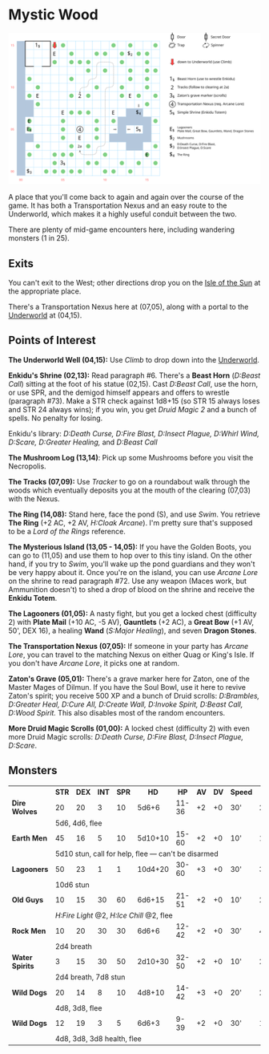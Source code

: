 # Mystic Wood

![map](mystic-wood.svg)

A place that you'll come back to again and again over the course of the game. It has both a Transportation Nexus and an easy route to the Underworld, which makes it a highly useful conduit between the two.

There are plenty of mid-game encounters here, including wandering monsters (1 in 25).

## Exits

You can't exit to the West; other directions drop you on the [Isle of the Sun](dilmun.md) at the appropriate place.

There's a Transportation Nexus here at (07,05), along with a portal to the [Underworld](magan-underworld.md) at (04,15).

## Points of Interest

**The Underworld Well (04,15):** Use *Climb* to drop down into the [Underworld](magan-underworld.md).

**Enkidu's Shrine (02,13):** Read paragraph #6. There's a **Beast Horn** (*D:Beast Call*) sitting at the foot of his statue (02,15). Cast *D:Beast Call*, use the horn, or use SPR, and the demigod himself appears and offers to wrestle (paragraph #73). Make a STR check against 1d8+15 (so STR 15 always loses and STR 24 always wins); if you win, you get *Druid Magic 2* and a bunch of spells. No penalty for losing.

Enkidu's library: *D:Death Curse, D:Fire Blast, D:Insect Plague, D:Whirl Wind, D:Scare, D:Greater Healing,* and *D:Beast Call*

**The Mushroom Log (13,14)**: Pick up some Mushrooms before you visit the Necropolis.

**The Tracks (07,09):** Use *Tracker* to go on a roundabout walk through the woods which eventually deposits you at the mouth of the clearing (07,03) with the Nexus.

**The Ring (14,08):** Stand here, face the pond (S), and use *Swim*. You retrieve **The Ring** (+2 AC, +2 AV, *H:Cloak Arcane*). I'm pretty sure that's supposed to be a *Lord of the Rings* reference.

**The Mysterious Island (13,05 - 14,05):** If you have the Golden Boots, you can go to (11,05) and use them to hop over to this tiny island. On the other hand, if you try to *Swim*, you'll wake up the pond guardians and they won't be very happy about it. Once you're on the island, you can use *Arcane Lore* on the shrine to read paragraph #72. Use any weapon (Maces work, but Ammunition doesn't) to shed a drop of blood on the shrine and receive the **Enkidu Totem**.

**The Lagooners (01,05):** A nasty fight, but you get a locked chest (difficulty 2) with **Plate Mail** (+10 AC, -5 AV), **Gauntlets** (+2 AC), a **Great Bow** (+1 AV, 50', DEX 16), a healing **Wand** (*S:Major Healing*), and seven **Dragon Stones**.

**The Transportation Nexus (07,05):** If someone in your party has *Arcane Lore*, you can travel to the matching Nexus on either Quag or King's Isle. If you don't have *Arcane Lore*, it picks one at random.

**Zaton's Grave (05,01):** There's a grave marker here for Zaton, one of the Master Mages of Dilmun. If you have the Soul Bowl, use it here to revive Zaton's spirit; you receive 500 XP and a bunch of Druid scrolls: *D:Brambles, D:Greater Heal, D:Cure All, D:Create Wall, D:Invoke Spirit, D:Beast Call, D:Wood Spirit.* This also disables most of the random encounters.

**More Druid Magic Scrolls (01,00):** A locked chest (difficulty 2) with even more Druid Magic scrolls: *D:Death Curse, D:Fire Blast, D:Insect Plague, D:Scare*.

## Monsters

<table>
  <tr>
    <th></th>
    <th>STR</th>
    <th>DEX</th>
    <th>INT</th>
    <th>SPR</th>
    <th>HD</th>
    <th>HP</th>
    <th>AV</th>
    <th>DV</th>
    <th>Speed</th>
    <th>XP</th>
  </tr>
  <tr>
    <td><b>Dire Wolves</b></td>
    <td>20</td>
    <td>20</td>
    <td>3</td>
    <td>10</td>
    <td>5d6+6</td>
    <td>11-36</td>
    <td>+2</td>
    <td>+0</td>
    <td>30'</td>
    <td>220</td>
  </tr><tr>
    <td></td>
    <td colspan="10">5d6, 4d6, flee</td>
  </tr>
  <tr>
    <td><b>Earth Men</b></td>
    <td>45</td>
    <td>16</td>
    <td>5</td>
    <td>10</td>
    <td>5d10+10</td>
    <td>15-60</td>
    <td>+2</td>
    <td>+0</td>
    <td>10'</td>
    <td>180</td>
  </tr><tr>
    <td></td>
    <td colspan="10">5d10 stun, call for help, flee — can't be disarmed</td>
  </tr>
  <tr>
    <td><b>Lagooners</b></td>
    <td>50</td>
    <td>23</td>
    <td>1</td>
    <td>1</td>
    <td>10d4+20</td>
    <td>30-60</td>
    <td>+3</td>
    <td>+0</td>
    <td>30'</td>
    <td>300</td>
  </tr><tr>
    <td></td>
    <td colspan="10">10d6 stun</td>
  </tr>
  <tr>
    <td><b>Old Guys</b></td>
    <td>10</td>
    <td>15</td>
    <td>30</td>
    <td>60</td>
    <td>6d6+15</td>
    <td>21-51</td>
    <td>+2</td>
    <td>+0</td>
    <td>10'</td>
    <td>240</td>
  </tr><tr>
    <td></td>
    <td colspan="10"><i>H:Fire Light</i> @2, <i>H:Ice Chill</i> @2, flee</td>
  </tr>
  <tr>
    <td><b>Rock Men</b></td>
    <td>10</td>
    <td>20</td>
    <td>30</td>
    <td>30</td>
    <td>6d6+6</td>
    <td>12-42</td>
    <td>+2</td>
    <td>+0</td>
    <td>30'</td>
    <td>400</td>
  </tr><tr>
    <td></td>
    <td colspan="10">2d4 breath</td>
  </tr>
  <tr>
    <td><b>Water Spirits</b></td>
    <td>3</td>
    <td>15</td>
    <td>30</td>
    <td>50</td>
    <td>2d10+30</td>
    <td>32-50</td>
    <td>+2</td>
    <td>+0</td>
    <td>10'</td>
    <td>200</td>
  </tr><tr>
    <td></td>
    <td colspan="10">2d4 breath, 7d8 stun</td>
  </tr>
  <tr>
    <td><b>Wild Dogs</b></td>
    <td>20</td>
    <td>14</td>
    <td>8</td>
    <td>10</td>
    <td>4d8+10</td>
    <td>14-42</td>
    <td>+3</td>
    <td>+0</td>
    <td>20'</td>
    <td>200</td>
  </tr><tr>
    <td></td>
    <td colspan="10">4d8, 3d8, flee</td>
  </tr>
  <tr>
    <td><b>Wild Dogs</b></td>
    <td>12</td>
    <td>19</td>
    <td>3</td>
    <td>5</td>
    <td>6d6+3</td>
    <td>9-39</td>
    <td>+2</td>
    <td>+0</td>
    <td>30'</td>
    <td>100</td>
  </tr><tr>
    <td></td>
    <td colspan="10">4d8, 3d8, 3d8 health, flee</td>
  </tr>
</table>

